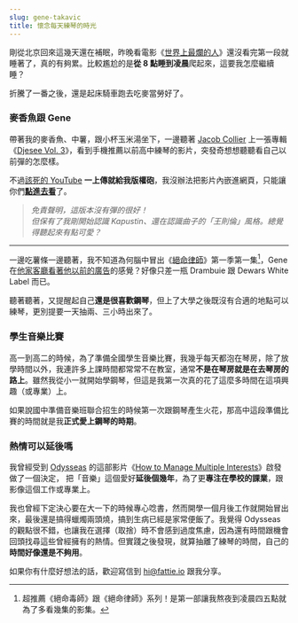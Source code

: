 ```yaml
---
slug: gene-takavic
title: 懷念每天練琴的時光
---
```

剛從北京回來這幾天還在補眠，昨晚看電影《[世界上最爛的人](https://www.imdb.com/title/tt10370710/)》還沒看完第一段就睡著了，真的有夠累。比較尷尬的是**從 8 點睡到凌晨**爬起來，這要我怎麼繼續睡？

折騰了一番之後，還是起床騎車跑去吃麥當勞好了。

<!-- truncate -->

### 麥香魚跟 Gene

帶著我的麥香魚、中薯，跟小杯玉米湯坐下，一邊聽著 [Jacob Collier](https://www.jacobcollier.com/#/) 上一張專輯《[Djesee Vol. 3](https://jacobcollier.lnk.to/DjesseVol3SR)》，看到手機推薦以前高中練琴的影片，突發奇想想聽聽看自己以前彈的怎麼樣。

不過[該死的 YouTube](2025-07-20-why-blog.md) **一上傳就給我版權砲**，我沒辦法把影片內嵌進網頁，只能讓你們[**點進去看**](https://youtu.be/hSvjTOySmg8)了。

> _免責聲明，這版本沒有彈的很好！_  
> _但保有了我剛開始認識 Kapustin、還在認識曲子的「王則倫」風格。總覺得聽起來有點可愛？_

---

一邊吃薯條一邊聽著，我不知道為何腦中冒出《[絕命律師](https://www.imdb.com/title/tt3032476/)》第一季第一集[^1]，Gene 在[他家客廳看著他以前的廣告](https://youtu.be/FKvTinFErwg)的感覺？好像只差一瓶 Drambuie 跟 Dewars White Label 而已。

聽著聽著，又提醒起自己**還是很喜歡鋼琴**，但上了大學之後既沒有合適的地點可以練琴，更別提要一天抽兩、三小時出來了。

### 學生音樂比賽

高一到高二的時候，為了準備全國學生音樂比賽，我幾乎每天都泡在琴房，除了放學時間以外，我連許多上課時間都常常不在教室，通常**不是在琴房就是在去琴房的路上**。雖然我從小一就開始學鋼琴，但這是我第一次真的花了這麼多時間在這項興趣（或專業）上。

如果說國中準備音樂班聯合招生的時候第一次跟鋼琴產生火花，那高中這段準備比賽的時間就是我**正式愛上鋼琴的時期**。

### 熱情可以延後嗎

我曾經受到 [Odysseas](https://www.youtube.com/@odysseas__) 的這部影片《[How to Manage Multiple Interests](https://youtu.be/-AdXIC44b7Q)》啟發做了一個決定，  把「音樂」這個愛好**延後個幾年**，為了更**專注在學校的課業**，跟影像這個工作或專業上。

我也曾經下定決心要在大一下的時候專心唸書，然而開學一個月後工作就開始冒出來，最後還是搞得蠟燭兩頭燒，搞到生病已經是家常便飯了。我覺得 Odysseas 的觀點很不錯，也讓我在選擇（取捨）時不會感到過度焦慮，因為還有時間跟機會回頭找尋這些曾經擁有的熱情。但實踐之後發現，就算抽離了練琴的時間，自己的**時間好像還是不夠用**。

如果你有什麼好想法的話，歡迎寫信到 hi@fattie.io 跟我分享。

[^1]: 超推薦《絕命毒師》跟《絕命律師》系列！是第一部讓我熬夜到凌晨四五點就為了多看幾集的影集。
